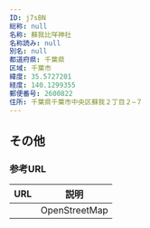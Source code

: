```yaml
---
ID: j7sBN
総称: null
名称: 蘇我比咩神社
名称読み: null
別名: null
都道府県: 千葉県
区域: 千葉市
緯度: 35.5727201
経度: 140.1299355
郵便番号: 2600822
住所: 千葉県千葉市中央区蘇我２丁目２−７
---
```


## その他

### 参考URL

| URL | 説明          |
| --- | ------------- |
|     | OpenStreetMap |
